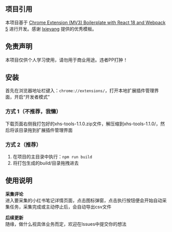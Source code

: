 ## 项目引用
本项目基于 [Chrome Extension (MV3) Boilerplate with React 18 and Webpack 5](https://github.com/lxieyang/chrome-extension-boilerplate-react) 进行开发。感谢 [lxieyang](https://github.com/lxieyang) 提供的优秀模板。

## 免责声明
本项目仅供个人学习使用，请勿用于商业用途。违者PP打肿！

## 安装
首先在浏览器地址栏键入：`chrome://extensions/`，打开本地扩展插件管理界面，开启“开发者模式”
### 方式 1（不推荐，我懒）
下载页面右侧我打包好的xhs-tools-1.1.0.zip文件，解压缩到xhs-tools-1.1.0/，然后将该目录拖到扩展插件管理界面
### 方式 2（推荐）
1. 在项目的主目录中执行：`npm run build`
3. 将打包生成的build/目录拖拽进去

## 使用说明
**采集评论** <br/>
进入要采集的小红书笔记详情页面，点击图标弹窗，点击执行按钮便会开始自动采集任务，采集完成或主动停止后，会自动导出csv文件

**后续更新**<br/>
随缘，做什么视具体业务而定，欢迎在Issues中提交你的想法
